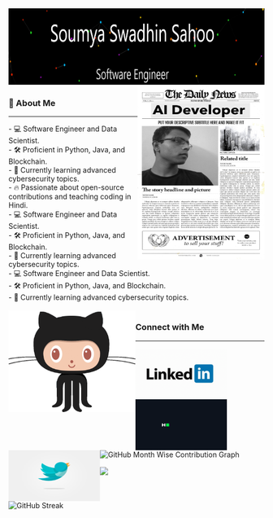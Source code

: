 <img src="./img/ss.png" alt="Image Description" width="1000" height="150">

<img src="./img/i4.JPG" align="right" alt="Image Description" width="250" height="340">


<div><h3> 🌟 About Me </h3>
<hr>
- 💻 Software Engineer and Data Scientist.<br>
- 🛠️ Proficient in Python, Java, and Blockchain.<br>
- 🌱 Currently learning advanced cybersecurity topics.<br>
- 🔥 Passionate about open-source contributions and teaching coding in Hindi.<br>
- 💻 Software Engineer and Data Scientist.<br>
- 🛠️ Proficient in Python, Java, and Blockchain.<br>
- 🌱 Currently learning advanced cybersecurity topics.<br>
- 💻 Software Engineer and Data Scientist.<br>
- 🛠️ Proficient in Python, Java, and Blockchain.<br>
- 🌱 Currently learning advanced cybersecurity topics.<br>
</div>
<!-- <hr> -->
<br>
<img src="./gif/gif_2.gif" alt="Image Description" align="left" width="250" height="200">

<h3> Connect with Me </h3>
<hr>
<img src="./gif/linkedin.gif" alt="Image Description" align="left" width="180" height="100">
<img src="./gif/hackr.gif" alt="Image Description" align="left" width="180" height="100">
<img src="./gif/bird.gif" alt="Image Description" align="left" width="180" height="100">
<!-- <img src="./img/leet.png" alt="Image Description" width="100"> -->

<div>

  <img src="http://github-readme-streak-stats.herokuapp.com?user=subhash-kr0&theme=nightowl&&ate_format=M%20j%5B%2C%20Y%5D" alt="GitHub Streak" style="flex: 1; width: 333px; height: auto;" align="left"/><img src="http://github-profile-summary-cards.vercel.app/api/cards/profile-details?username=subhash-kr0&theme=nightowl" alt="GitHub Month Wise Contribution Graph" style="flex: 1; width: 467px; height: auto;"/>
</div>

<img src="https://capsule-render.vercel.app/api?type=waving&color=gradient&height=100&section=footer" align="center"/>
